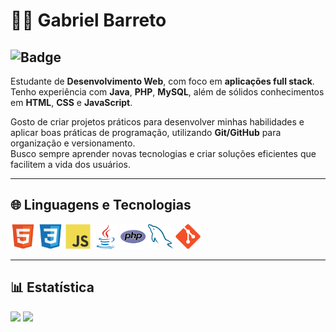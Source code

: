 # 👨‍💻 Gabriel Barreto

## ![Badge](https://img.shields.io/badge/Desenvolvedor%20FullStack-blueviolet?style=for-the-badge)

Estudante de **Desenvolvimento Web**, com foco em **aplicações full stack**.  
Tenho experiência com **Java**, **PHP**, **MySQL**, além de sólidos conhecimentos em **HTML**, **CSS** e **JavaScript**.

Gosto de criar projetos práticos para desenvolver minhas habilidades e aplicar boas práticas de programação, utilizando **Git/GitHub** para organização e versionamento.  
Busco sempre aprender novas tecnologias e criar soluções eficientes que facilitem a vida dos usuários.

---

## 🌐 Linguagens e Tecnologias

<p>
  <img src="https://raw.githubusercontent.com/devicons/devicon/master/icons/html5/html5-original.svg" alt="HTML" width="40" height="40"/>
  <img src="https://raw.githubusercontent.com/devicons/devicon/master/icons/css3/css3-original.svg" alt="CSS" width="40" height="40"/>
  <img src="https://raw.githubusercontent.com/devicons/devicon/master/icons/javascript/javascript-original.svg" alt="JavaScript" width="40" height="40"/>
  <img src="https://raw.githubusercontent.com/devicons/devicon/master/icons/java/java-original.svg" alt="Java" width="40" height="40"/>
  <img src="https://raw.githubusercontent.com/devicons/devicon/master/icons/php/php-original.svg" alt="PHP" width="40" height="40"/>
  <img src="https://raw.githubusercontent.com/devicons/devicon/master/icons/mysql/mysql-original.svg" alt="MySQL" width="40" height="40"/>
  <img src="https://raw.githubusercontent.com/devicons/devicon/master/icons/git/git-original.svg" alt="Git" width="40" height="40"/>
</p>

---

## 📊 Estatística 

<img height="160em" src="https://github-readme-stats.vercel.app/api?username=Gabriel-Devweb&show_icons=true&locale=pt-br&title_color=800080&icon_color=800080&text_color=c9d1d9&bg_color=0d1117"/>
<img src="https://github-readme-stats.vercel.app/api/top-langs/?username=Gabriel-Devweb&layout=compact&langs_count=7&theme=tokyonight&locale=pt-br&custom_title=Tecnologias" height="130em"/>
